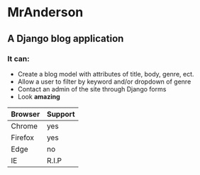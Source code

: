 # MrAnderson
## A Django blog application

### It can:
- Create a blog model with attributes of title, body, genre, ect.
- Allow a user to filter by keyword and/or dropdown of genre
- Contact an admin of the site through Django forms
- Look **amazing**

| Browser | Support |
|---------|---------|
| Chrome  | yes     |
| Firefox | yes     |
| Edge    | no      |
| IE      | R.I.P   |

